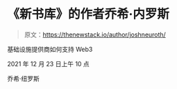 # 《新书库》的作者乔希·内罗斯

> 原文：<https://thenewstack.io/author/joshneuroth/>

基础设施提供商如何支持 Web3

2021 年 12 月 23 日上午 10 点

乔希·纽罗斯